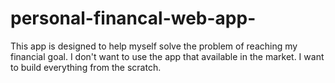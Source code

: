 # personal-financal-web-app-
This app is designed to help myself solve the problem of reaching my financial goal. I don't want to use the app that available in the market. I want to build everything from the scratch. 
